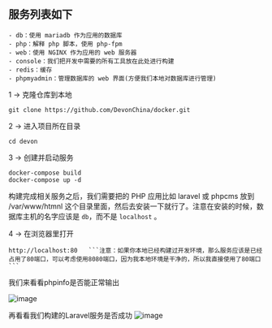 ## 服务列表如下
```
- db：使用 mariadb 作为应用的数据库
- php：解释 php 脚本，使用 php-fpm
- web：使用 NGINX 作为应用的 web 服务器
- console：我们把开发中需要的所有工具放在此处进行构建
- redis：缓存
- phpmyadmin：管理数据库的 web 界面(方便我们本地对数据库进行管理)
```

1 → 克隆仓库到本地

```
git clone https://github.com/DevonChina/docker.git
```
2 → 进入项目所在目录
```
cd devon
```
3 → 创建并启动服务
```
docker-compose build
docker-compose up -d
```

构建完成相关服务之后，我们需要把的 PHP 应用比如 laravel 或 phpcms 放到 /var/www/htmnl 这个目录里面，然后去安装一下就行了。注意在安装的时候，数据库主机的名字应该是 `db`，而不是 `localhost` 。


4 → 在浏览器里打开
```
http://localhost:80   ```注意：如果你本地已经构建过开发环境，那么服务应该是已经占用了80端口，可以考虑使用8080端口，因为我本地环境是干净的，所以我直接使用了80端口```

```
我们来看看phpinfo是否能正常输出

![image](http://devon.oss-cn-hangzhou.aliyuncs.com/others/phpinfo.png)

再看看我们构建的Laravel服务是否成功
![image](http://devon.oss-cn-hangzhou.aliyuncs.com/others/hello.png)
